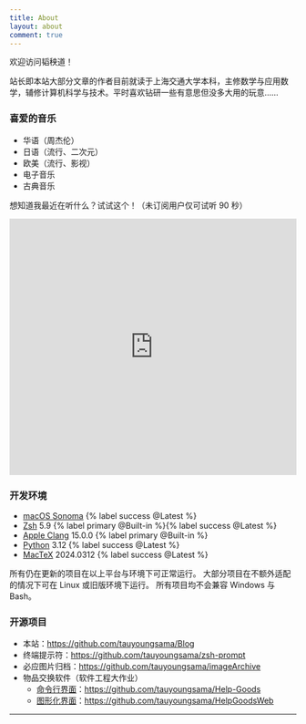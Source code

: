```yaml
---
title: About
layout: about
comment: true
---
```


欢迎访问韬秧道！

站长即本站大部分文章的作者目前就读于上海交通大学本科，主修数学与应用数学，辅修计算机科学与技术。平时喜欢钻研一些有意思但没多大用的玩意……

### 喜爱的音乐

- 华语（周杰伦）
- 日语（流行、二次元）
- 欧美（流行、影视）
- 电子音乐
- 古典音乐

想知道我最近在听什么？试试这个！（未订阅用户仅可试听 90 秒）

<center><iframe allow="autoplay *; encrypted-media *;" frameborder="0" height="450" style="width:100%;max-width:660px;overflow:hidden;background:transparent;" sandbox="allow-forms allow-popups allow-same-origin allow-scripts allow-storage-access-by-user-activation allow-top-navigation-by-user-activation" src="https://embed.music.apple.com/us/playlist/%E9%9F%B3%E4%B9%90%E5%9B%9E%E5%BF%86-2024/pl.rp-owN3IRP3VgEy?l=zh-Hans-CN"></iframe></center>

### 开发环境

- [macOS Sonoma](https://www.apple.com/macos/sonoma/) {% label success @Latest %}
- [Zsh](https://zsh.sourceforge.io/) 5.9 {% label primary @Built-in %}{% label success @Latest %}
- [Apple Clang](https://opensource.apple.com/projects/llvm-clang/) 15.0.0 {% label primary @Built-in %}
- [Python](https://www.python.org/) 3.12 {% label success @Latest %}
- [MacTeX](https://tug.org/mactex/) 2024.0312 {% label success @Latest %}

所有仍在更新的项目在以上平台与环境下可正常运行。
大部分项目在不额外适配的情况下可在 Linux 或旧版环境下运行。
所有项目均不会兼容 Windows 与 Bash。

### 开源项目

- 本站：https://github.com/tauyoungsama/Blog
- 终端提示符：https://github.com/tauyoungsama/zsh-prompt
- 必应图片归档：https://github.com/tauyoungsama/imageArchive
- 物品交换软件（软件工程大作业）
	- [命令行界面](/article/Help-Goods)：https://github.com/tauyoungsama/Help-Goods
	- [图形化界面](/article/Help-Goods-Web)：https://github.com/tauyoungsama/HelpGoodsWeb

---
